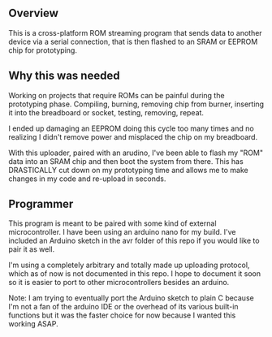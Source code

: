 ## Overview
This is a cross-platform ROM streaming program that sends data to another device via a serial connection, that is then flashed to an SRAM or EEPROM chip for prototyping.

## Why this was needed
Working on projects that require ROMs can be painful during the prototyping phase. 
Compiling, burning, removing chip from burner, inserting it into the breadboard or socket, testing, removing, repeat.

I ended up damaging an EEPROM doing this cycle too many times and no realizing I didn't remove power and misplaced the chip on my breadboard.

With this uploader, paired with an arudino, I've been able to flash my "ROM" data into an SRAM chip and then boot the system from there.
This has DRASTICALLY cut down on my prototyping time and allows me to make changes in my code and re-upload in seconds.


## Programmer
This program is meant to be paired with some kind of external microcontroller. I have been using an arduino nano for my build.
I've included an Arduino sketch in the avr folder of this repo if you would like to pair it as well.

I'm using a completely arbitrary and totally made up uploading protocol, which as of now is not documented in this repo.
I hope to document it soon so it is easier to port to other microcontrollers besides an arduino.



Note: I am trying to eventually port the Arduino sketch to plain C because I'm not a fan of the arduino IDE or the overhead of its various built-in functions
but it was the faster choice for now because I wanted this working ASAP.